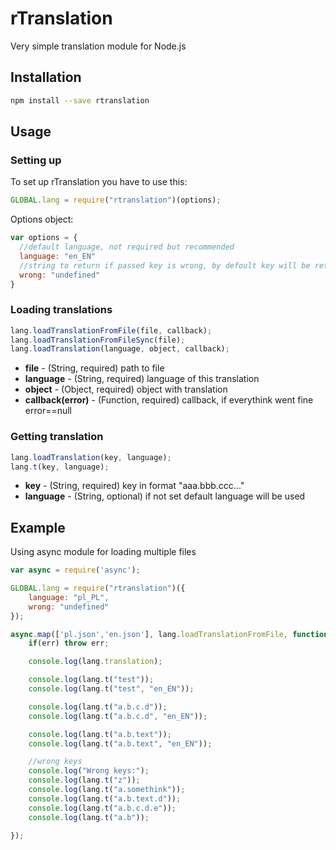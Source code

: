 rTranslation
=======
Very simple translation module for Node.js

## Installation
```bash
npm install --save rtranslation
```
## Usage
### Setting up
To set up rTranslation you have to use this:
```js
GLOBAL.lang = require("rtranslation")(options);
```
Options object:
```js
var options = {
  //default language, not required but recommended
  language: "en_EN"
  //string to return if passed key is wrong, by defoult key will be returned
  wrong: "undefined"
}
```

### Loading translations
```js
lang.loadTranslationFromFile(file, callback);
lang.loadTranslationFromFileSync(file);
lang.loadTranslation(language, object, callback);
```
* __file__ - (String, required) path to file
* __language__ - (String, required) language of this translation
* __object__ - (Object, required) object with translation
* __callback(error)__ - (Function, required) callback, if everythink went fine error==null

### Getting translation
```js
lang.loadTranslation(key, language);
lang.t(key, language);
```
* __key__ - (String, required) key in format "aaa.bbb.ccc..."
* __language__ - (String, optional) if not set default language will be used

## Example
Using async module for loading multiple files
```js
var async = require('async');

GLOBAL.lang = require("rtranslation")({
	language: "pl_PL",
	wrong: "undefined"
});

async.map(['pl.json','en.json'], lang.loadTranslationFromFile, function(err){
	if(err) throw err;

	console.log(lang.translation);

	console.log(lang.t("test"));
	console.log(lang.t("test", "en_EN"));

	console.log(lang.t("a.b.c.d"));
	console.log(lang.t("a.b.c.d", "en_EN"));

	console.log(lang.t("a.b.text"));
	console.log(lang.t("a.b.text", "en_EN"));

	//wrong keys
	console.log("Wrong keys:");
	console.log(lang.t("z"));
	console.log(lang.t("a.somethink"));
	console.log(lang.t("a.b.text.d"));
	console.log(lang.t("a.b.c.d.e"));
	console.log(lang.t("a.b"));

});
```
